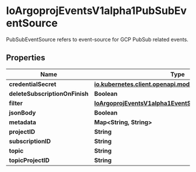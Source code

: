 

# IoArgoprojEventsV1alpha1PubSubEventSource

PubSubEventSource refers to event-source for GCP PubSub related events.

## Properties

Name | Type | Description | Notes
------------ | ------------- | ------------- | -------------
**credentialSecret** | [**io.kubernetes.client.openapi.models.V1SecretKeySelector**](io.kubernetes.client.openapi.models.V1SecretKeySelector.md) |  |  [optional]
**deleteSubscriptionOnFinish** | **Boolean** |  |  [optional]
**filter** | [**IoArgoprojEventsV1alpha1EventSourceFilter**](IoArgoprojEventsV1alpha1EventSourceFilter.md) |  |  [optional]
**jsonBody** | **Boolean** |  |  [optional]
**metadata** | **Map&lt;String, String&gt;** |  |  [optional]
**projectID** | **String** |  |  [optional]
**subscriptionID** | **String** |  |  [optional]
**topic** | **String** |  |  [optional]
**topicProjectID** | **String** |  |  [optional]



